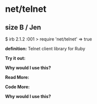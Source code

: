 # net/telnet

## size B / Jen

$ irb
2.1.2 :001 > require 'net/telnet'
 => true 

**definition:**
Telnet client library for Ruby

**Try it out:**


**Why would I use this?**


**Read More:**


**Code More:**


**Why would I use this?**
